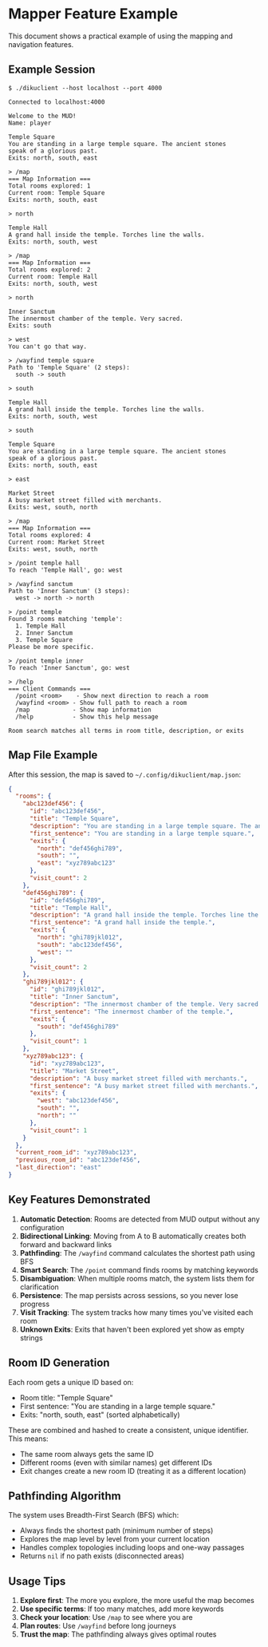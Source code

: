 # Mapper Feature Example

This document shows a practical example of using the mapping and navigation features.

## Example Session

```
$ ./dikuclient --host localhost --port 4000

Connected to localhost:4000

Welcome to the MUD!
Name: player

Temple Square
You are standing in a large temple square. The ancient stones
speak of a glorious past.
Exits: north, south, east

> /map
=== Map Information ===
Total rooms explored: 1
Current room: Temple Square
Exits: north, south, east

> north

Temple Hall
A grand hall inside the temple. Torches line the walls.
Exits: north, south, west

> /map
=== Map Information ===
Total rooms explored: 2
Current room: Temple Hall
Exits: north, south, west

> north

Inner Sanctum
The innermost chamber of the temple. Very sacred.
Exits: south

> west
You can't go that way.

> /wayfind temple square
Path to 'Temple Square' (2 steps):
  south -> south

> south

Temple Hall
A grand hall inside the temple. Torches line the walls.
Exits: north, south, west

> south

Temple Square
You are standing in a large temple square. The ancient stones
speak of a glorious past.
Exits: north, south, east

> east

Market Street
A busy market street filled with merchants.
Exits: west, south, north

> /map
=== Map Information ===
Total rooms explored: 4
Current room: Market Street
Exits: west, south, north

> /point temple hall
To reach 'Temple Hall', go: west

> /wayfind sanctum
Path to 'Inner Sanctum' (3 steps):
  west -> north -> north

> /point temple
Found 3 rooms matching 'temple':
  1. Temple Hall
  2. Inner Sanctum
  3. Temple Square
Please be more specific.

> /point temple inner
To reach 'Inner Sanctum', go: west

> /help
=== Client Commands ===
  /point <room>    - Show next direction to reach a room
  /wayfind <room> - Show full path to reach a room
  /map            - Show map information
  /help           - Show this help message

Room search matches all terms in room title, description, or exits
```

## Map File Example

After this session, the map is saved to `~/.config/dikuclient/map.json`:

```json
{
  "rooms": {
    "abc123def456": {
      "id": "abc123def456",
      "title": "Temple Square",
      "description": "You are standing in a large temple square. The ancient stones speak of a glorious past.",
      "first_sentence": "You are standing in a large temple square.",
      "exits": {
        "north": "def456ghi789",
        "south": "",
        "east": "xyz789abc123"
      },
      "visit_count": 2
    },
    "def456ghi789": {
      "id": "def456ghi789",
      "title": "Temple Hall",
      "description": "A grand hall inside the temple. Torches line the walls.",
      "first_sentence": "A grand hall inside the temple.",
      "exits": {
        "north": "ghi789jkl012",
        "south": "abc123def456",
        "west": ""
      },
      "visit_count": 2
    },
    "ghi789jkl012": {
      "id": "ghi789jkl012",
      "title": "Inner Sanctum",
      "description": "The innermost chamber of the temple. Very sacred.",
      "first_sentence": "The innermost chamber of the temple.",
      "exits": {
        "south": "def456ghi789"
      },
      "visit_count": 1
    },
    "xyz789abc123": {
      "id": "xyz789abc123",
      "title": "Market Street",
      "description": "A busy market street filled with merchants.",
      "first_sentence": "A busy market street filled with merchants.",
      "exits": {
        "west": "abc123def456",
        "south": "",
        "north": ""
      },
      "visit_count": 1
    }
  },
  "current_room_id": "xyz789abc123",
  "previous_room_id": "abc123def456",
  "last_direction": "east"
}
```

## Key Features Demonstrated

1. **Automatic Detection**: Rooms are detected from MUD output without any configuration
2. **Bidirectional Linking**: Moving from A to B automatically creates both forward and backward links
3. **Pathfinding**: The `/wayfind` command calculates the shortest path using BFS
4. **Smart Search**: The `/point` command finds rooms by matching keywords
5. **Disambiguation**: When multiple rooms match, the system lists them for clarification
6. **Persistence**: The map persists across sessions, so you never lose progress
7. **Visit Tracking**: The system tracks how many times you've visited each room
8. **Unknown Exits**: Exits that haven't been explored yet show as empty strings

## Room ID Generation

Each room gets a unique ID based on:
- Room title: "Temple Square"
- First sentence: "You are standing in a large temple square."
- Exits: "north, south, east" (sorted alphabetically)

These are combined and hashed to create a consistent, unique identifier. This means:
- The same room always gets the same ID
- Different rooms (even with similar names) get different IDs
- Exit changes create a new room ID (treating it as a different location)

## Pathfinding Algorithm

The system uses Breadth-First Search (BFS) which:
- Always finds the shortest path (minimum number of steps)
- Explores the map level by level from your current location
- Handles complex topologies including loops and one-way passages
- Returns `nil` if no path exists (disconnected areas)

## Usage Tips

1. **Explore first**: The more you explore, the more useful the map becomes
2. **Use specific terms**: If too many matches, add more keywords
3. **Check your location**: Use `/map` to see where you are
4. **Plan routes**: Use `/wayfind` before long journeys
5. **Trust the map**: The pathfinding always gives optimal routes
